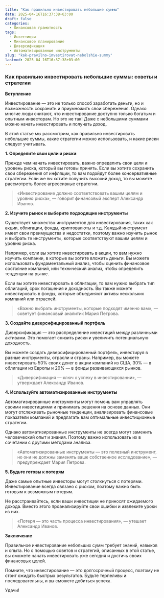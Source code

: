 ```yaml
---
title: "Как правильно инвестировать небольшие суммы"
date: 2025-04-16T16:37:38+03:00
draft: false
categories:
  - Финансовая грамотность
tags:
  - Инвестиции
  - Финансовое планирование
  - Диверсификация
  - Автоматизированные инструменты
slug: "kak-pravilno-investirovat-nebolshie-summy"
lastmod: 2025-04-16T16:37:38+03:00
---
```




### Как правильно инвестировать небольшие суммы: советы и стратегии

**Вступление**

Инвестирование — это не только способ заработать деньги, но и возможность сохранить и приумножить свои сбережения. Однако многие люди считают, что инвестирование доступно только богатым и опытным инвесторам. Но это не так! Даже с небольшими суммами можно начать инвестировать и получать доход.

В этой статье мы рассмотрим, как правильно инвестировать небольшие суммы, какие стратегии можно использовать, и какие риски следует учитывать.



**1. Определите свои цели и риски**

Прежде чем начать инвестировать, важно определить свои цели и уровень риска, который вы готовы принять. Если вы хотите сохранить свои сбережения от инфляции, то вам подойдут более консервативные стратегии. Если же вы хотите получить высокий доход, то вы можете рассмотреть более агрессивные стратегии.

> «Инвестирование должно соответствовать вашим целям и уровню риска», — говорит финансовый эксперт Александр Иванов.



**2. Изучите рынок и выберите подходящие инструменты**

Существует множество инструментов для инвестирования, таких как акции, облигации, фонды, криптовалюты и т.д. Каждый инструмент имеет свои преимущества и недостатки, поэтому важно изучить рынок и выбрать те инструменты, которые соответствуют вашим целям и уровню риска.

Например, если вы хотите инвестировать в акции, то вам нужно изучить компании, в которые вы хотите вложить деньги. Вы можете использовать фундаментальный анализ, чтобы оценить финансовое состояние компаний, или технический анализ, чтобы определить тенденции на рынке.

Если вы хотите инвестировать в облигации, то вам нужно выбрать тип облигаций, срок погашения и доходность. Вы также можете инвестировать в фонды, которые объединяют активы нескольких компаний или отраслей.

> «Важно выбрать инструменты, которые подходят именно вам», — советует финансовый аналитик Мария Петрова.



**3. Создайте диверсифицированный портфель**

Диверсификация — это распределение инвестиций между различными активами. Это помогает снизить риски и увеличить потенциальную доходность.

Вы можете создать диверсифицированный портфель, инвестируя в разные инструменты, отрасли и страны. Например, вы можете инвестировать 50% своих денег в акции компаний из США, 30% — в облигации из Европы и 20% — в фонды развивающихся рынков.

> «Диверсификация — ключ к успеху в инвестировании», — утверждает Александр Иванов.



**4. Используйте автоматизированные инструменты**

Автоматизированные инструменты могут помочь вам управлять своими инвестициями и принимать решения на основе данных. Они могут отслеживать рыночные тенденции, анализировать финансовые показатели компаний и предлагать вам оптимальные инвестиционные стратегии.

Однако автоматизированные инструменты не всегда могут заменить человеческий опыт и знания. Поэтому важно использовать их в сочетании с другими методами анализа.

> «Автоматизированные инструменты — это полезный инструмент, но они не должны заменять ваше собственное исследование», — предупреждает Мария Петрова.



**5. Будьте готовы к потерям**

Даже самые опытные инвесторы могут столкнуться с потерями. Инвестирование всегда связано с риском, поэтому важно быть готовым к возможным потерям.

Не расстраивайтесь, если ваши инвестиции не приносят ожидаемого дохода. Вместо этого проанализируйте свои ошибки и извлеките уроки из них.

> «Потеря — это часть процесса инвестирования», — утешает Александр Иванов.



**Заключение**

Правильное инвестирование небольших сумм требует знаний, навыков и опыта. Но с помощью советов и стратегий, описанных в этой статье, вы сможете начать инвестировать уже сегодня и достичь своих финансовых целей.

Помните, что инвестирование — это долгосрочный процесс, поэтому не стоит ожидать быстрых результатов. Будьте терпеливы и последовательны, и вы сможете добиться успеха.

Удачи!
